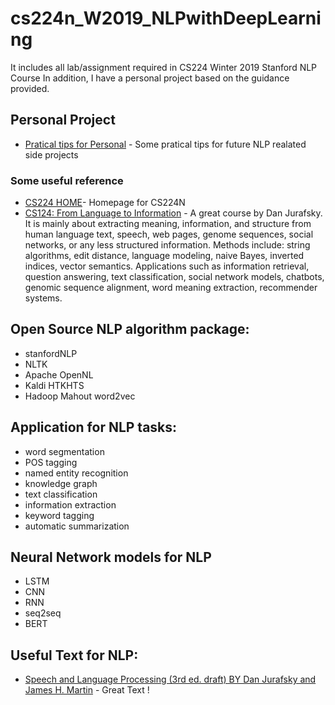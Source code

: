 # cs224n_W2019_NLPwithDeepLearning

It includes all lab/assignment required in CS224 Winter 2019 Stanford NLP Course
In addition, I have a personal project based on the guidance provided.

## Personal Project
* [Pratical tips for Personal](http://web.stanford.edu/class/cs224n/readings/final-project-practical-tips.pdf/) - Some pratical tips for future NLP realated side projects


### Some useful reference
* [CS224 HOME](http://web.stanford.edu/class/cs224n/index.html#schedule/)- Homepage for CS224N
* [CS124: From Language to Information](http://web.stanford.edu/class/cs124/) - A great course by Dan Jurafsky. It is mainly about extracting meaning, information, and structure from human language text, speech, web pages, genome sequences, social networks, or any less structured information. Methods include: string algorithms, edit distance, language modeling, naive Bayes, inverted indices, vector semantics. Applications such as information retrieval, question answering, text classification, social network models, chatbots, genomic sequence alignment, word meaning extraction, recommender systems.

## Open Source NLP algorithm package:
* stanfordNLP
* NLTK
* Apache OpenNL
* Kaldi HTKHTS
* Hadoop Mahout word2vec

## Application for NLP tasks:
* word segmentation
* POS tagging
* named entity recognition
* knowledge graph
* text classification
* information extraction
* keyword tagging
* automatic summarization

## Neural Network models for NLP
* LSTM
* CNN
* RNN
* seq2seq
* BERT

## Useful Text for NLP:
* [Speech and Language Processing (3rd ed. draft) BY Dan Jurafsky and James H. Martin](https://web.stanford.edu/~jurafsky/slp3/) - Great Text !
